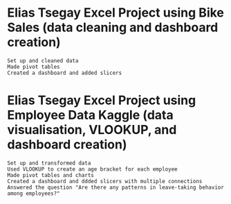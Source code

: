 # Elias Tsegay Excel Project using Bike Sales (data cleaning and dashboard creation)
    Set up and cleaned data
    Made pivot tables
    Created a dashboard and added slicers

# Elias Tsegay Excel Project using Employee Data Kaggle (data visualisation, VLOOKUP, and dashboard creation)
    Set up and transformed data
    Used VLOOKUP to create an age bracket for each employee
    Made pivot tables and charts
    Created a dashboard and ddded slicers with multiple connections
    Answered the question "Are there any patterns in leave-taking behavior among employees?"
